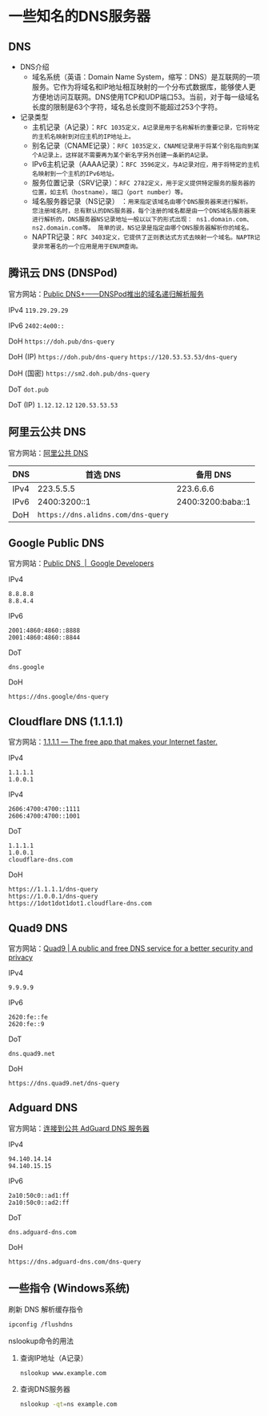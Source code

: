 # 一些知名的DNS服务器

## DNS

* DNS介绍
  * 域名系统（英语：Domain Name System，缩写：DNS）是互联网的一项服务。它作为将域名和IP地址相互映射的一个分布式数据库，能够使人更方便地访问互联网。DNS使用TCP和UDP端口53。当前，对于每一级域名长度的限制是63个字符，域名总长度则不能超过253个字符。
* 记录类型
  * 主机记录（A记录）：`RFC 1035定义，A记录是用于名称解析的重要记录，它将特定的主机名映射到对应主机的IP地址上。`
  * 别名记录（CNAME记录）：`RFC 1035定义，CNAME记录用于将某个别名指向到某个A记录上，这样就不需要再为某个新名字另外创建一条新的A记录。`
  * IPv6主机记录（AAAA记录）：`RFC 3596定义，与A记录对应，用于将特定的主机名映射到一个主机的IPv6地址。`
  * 服务位置记录（SRV记录）：`RFC 2782定义，用于定义提供特定服务的服务器的位置，如主机（hostname），端口（port number）等。`
  * 域名服务器记录（NS记录） ：`用来指定该域名由哪个DNS服务器来进行解析。 您注册域名时，总有默认的DNS服务器，每个注册的域名都是由一个DNS域名服务器来进行解析的，DNS服务器NS记录地址一般以以下的形式出现： ns1.domain.com、ns2.domain.com等。 简单的说，NS记录是指定由哪个DNS服务器解析你的域名。`
  * NAPTR记录：`RFC 3403定义，它提供了正则表达式方式去映射一个域名。NAPTR记录非常著名的一个应用是用于ENUM查询。`

## 腾讯云 DNS (DNSPod)

官方网站：[Public DNS+——DNSPod推出的域名递归解析服务](https://www.dnspod.cn/Products/publicdns)

IPv4 `119.29.29.29`

IPv6 `2402:4e00::`

DoH `https://doh.pub/dns-query`

DoH (IP) `https://doh.pub/dns-query` `https://120.53.53.53/dns-query`

DoH (国密) `https://sm2.doh.pub/dns-query`

DoT `dot.pub`

DoT (IP) `1.12.12.12` `120.53.53.53`

## 阿里云公共 DNS

官方网站：[阿里公共 DNS](https://alidns.com/)

|DNS|首选 DNS|备用 DNS|
|----|----|----|
|IPv4|223.5.5.5|223.6.6.6|
|IPv6|2400:3200::1|2400:3200:baba::1|
|DoH|`https://dns.alidns.com/dns-query`|

## Google Public DNS

官方网站：[Public DNS &nbsp;\|&nbsp; Google Developers](https://developers.google.com/speed/public-dns/)

IPv4

```text
8.8.8.8
8.8.4.4
```

IPv6

```text
2001:4860:4860::8888
2001:4860:4860::8844
```

DoT

```text
dns.google
```

DoH

```text
https://dns.google/dns-query
```

## Cloudflare DNS (1.1.1.1)

官方网站：[1.1.1.1 — The free app that makes your Internet faster.](https://cloudflare-dns.com/)

IPv4

```text
1.1.1.1
1.0.0.1
````

IPv4

```text
2606:4700:4700::1111
2606:4700:4700::1001
````

DoT

```text
1.1.1.1
1.0.0.1
cloudflare-dns.com
```

DoH

```text
https://1.1.1.1/dns-query
https://1.0.0.1/dns-query
https://1dot1dot1dot1.cloudflare-dns.com
```

## Quad9 DNS

官方网站：[Quad9 \| A public and free DNS service for a better security and privacy](https://www.quad9.net/)

IPv4

```text
9.9.9.9
````

IPv6

```text
2620:fe::fe
2620:fe::9
````

DoT

```text
dns.quad9.net
```

DoH

```text
https://dns.quad9.net/dns-query
```

## Adguard DNS

官方网站：[连接到公共 AdGuard DNS 服务器](https://adguard-dns.io/zh_cn/public-dns.html)

IPv4

```text
94.140.14.14
94.140.15.15
```

IPv6

```text
2a10:50c0::ad1:ff
2a10:50c0::ad2:ff
```

DoT

```text
dns.adguard-dns.com
```

DoH

```text
https://dns.adguard-dns.com/dns-query
```

## 一些指令 (Windows系统)

刷新 DNS 解析缓存指令

```bash
ipconfig /flushdns
```

nslookup命令的用法

1. 查询IP地址（A记录）

    ```bash
    nslookup www.example.com
    ```

2. 查询DNS服务器

    ```bash
    nslookup -qt=ns example.com
    ```
